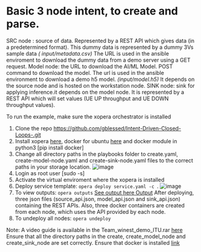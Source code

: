 # Basic 3 node intent, to create and parse.

SRC node : source of data. Represented by a REST API which gives data (in a predetermined format). This dummy data is represented by a dummy 3Vs sample data *(
input/metadata.csv)* The URL is used in the ansible enviroment to download the dummy data from a demo server using a GET  request.
Model node: the URL to download the AI/ML Model. POST command to download the model. The url is used in the ansible environment to download a demo h5 model. *(input/model.h5)* It depends on the source node and is hosted on the workstation node.
SINK node: sink for applying inference.it depends on the model node. It is represented by a REST API which will set values (UE UP throughput and UE DOWN throughput values).  


To run the example, make sure the xopera orchestrator is installed
1. 	Clone the repo https://github.com/gblessed/Intent-Driven-Closed-Loops-.git
2.	Install xopera [here](https://github.com/xlab-si/xopera-opera), docker for ubuntu [here](https://docs.docker.com/engine/install/ubuntu/) and docker module in python3 [pip install docker]
3. Change all directory paths in the playbooks folder to create.yaml, create-model-node.yaml and create-sink-node.yaml files to the correct paths in your storage location. ![image](https://user-images.githubusercontent.com/53085242/139949917-33738cab-e6b4-46ca-ab77-6fdb17d088a3.png)
4. Login as root user [sudo -s]
5.  Activate the virtual enviroment where the xopera is installed
6.  Deploy service template: <code>opera deploy service.yaml -c </code>. ![image](https://user-images.githubusercontent.com/53085242/139952222-5f69b66d-eaee-4d0e-a943-ca51081f27af.png)
8. To view outputs: <code>opera outputs</code> [See output here Output](https://drive.google.com/file/d/1n8_WjGckx6LRncqKeWghUKhfAE75qfw6/view?usp=sharing) After deploying, three json files (source_api.json, model_api.json and sink_api.json)  containing the REST APIs. Also, three docker containers are created from each node, which uses the API provided by each node.
9. To undeploy all nodes: <code>opera undeploy</code>

Note:
  A video guide is available in the Team_winest_demo_ITU.rar [here](https://github.com/gblessed/Intent-Driven-Closed-Loops-/blob/main/basic_three_node/Team_winest_demo_ITU.rar)
  Ensure that all the directory paths in the create, create_model_node and create_sink_node are set correctly. 
  Ensure that docker is installed [link](https://docs.docker.com/engine/install/ubuntu/)
  
  
  

